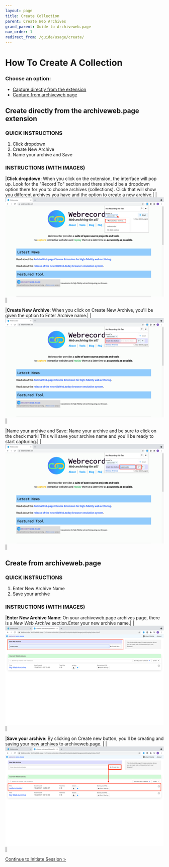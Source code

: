 ```yaml
---
layout: page
title: Create Collection
parent: Create Web Archives
grand_parent: Guide to Archiveweb.page
nav_order: 1
redirect_from: /guide/usage/create/
---
```


# How To Create A Collection

### Choose an option:
* [Capture directly from the extension](#from_page)
* [Capture from archiveweb.page](#from_collection)


## <a id="from_page"> Create directly from the archiveweb.page extension </a>
### QUICK INSTRUCTIONS
1. Click dropdown
2. Create New Archive
3. Name your archive and Save

### INSTRUCTIONS (WITH IMAGES)

|<b>Click dropdown</b>: When you click on the extension, the interface will pop up. Look for the "Record To" section and there should be a dropdown option there for you to choose archives (collections). Click that will show you different archives you have and the option to create a new archive.|
|![Screenshot of archiveweb.page's extension with the interface shown. A red arrow is pointing to the dropdown and a red rectangle is shown over Create New Archive](/assets/images/usage/webrecorder-create-1.png)|

|<b>Create New Archive</b>: When you click on Create New Archive, you'll be given the option to Enter Archive name.|
|![Screenshot of archiveweb.page's extension with the Create New Archive interface](/assets/images/usage/webrecorder-create-2.png)|

|Name your archive and Save: Name your archive and be sure to click on the check mark! This will save your archive name and you'll be ready to start capturing.|
|![Screenshot of archiveweb.page's extension with the interface](/assets/images/usage/webrecorder-create-3.png)|

## <a id="from_collection"> Create from archiveweb.page</a>
### QUICK INSTRUCTIONS
1. Enter New Archive Name
2. Save your archive


### INSTRUCTIONS (WITH IMAGES)

|<b>Enter New Archive Name</b>: On your archiveweb.page archives page, there is a <i>New Web Archive</i> section.Enter your new archive name.|
|![Screenshot of archiveweb.page's site with the interface shown. A red rectangle is shown over  New Web Archive section](/assets/images/usage/webrecorder-create-4.png)|

|<b>Save your archive</b>: By clicking on Create new button, you'll be creating and saving your new archives to archiveweb.page. |
|![Screenshot of archiveweb.page's site with the interface shown. A red rectangle is shown over the newly created archive, titled, webrecorder](/assets/images/usage/webrecorder-create-5.png)|

[Continue to Initiate Session >](./initiate.md)
